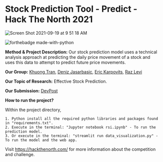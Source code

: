 # Stock Prediction Tool - Predict - Hack The North 2021

![Screen Shot 2021-09-19 at 9 51 18 AM](https://user-images.githubusercontent.com/46465622/133930040-e763bc3f-85a7-484f-be11-51ea0300a466.png)

![forthebadge made-with-python](http://ForTheBadge.com/images/badges/made-with-python.svg)

**Method & Project Description:** Our stock prediction model uses a technical analysis approach at predicting the daily price movement of a stock and uses this data to attempt to predict future price movements.

**Our Group:** [Khuong Tran](https://github.com/KVKTRAN), [Deniz Jasarbasic](https://github.com/Deniz-Jasa), [Eric Karpovits](https://github.com/EricKarpovits), [Raz Levi](https://github.com/razlevio)

**Our Topic of Research:** Effective Stock Prediction.

**Our Submission:** [DevPost](https://devpost.com/software/stock-predictor-tool?ref_content=my-projects-tab&ref_feature=my_projects)

**How to run the project?** 

Within the project directory,

    1. Python install all the required python libraries and packages found in "requirements.txt".
    2. Execute in the terminal: "Jupyter notebook rsi.ipynb" - To run the prediction model.
    3. Or execute in the terminal: "streamlit run data_visualization.py" - To run the model and the web app.

Visit https://hackthenorth.com/ for more information about the competition and challenge.
